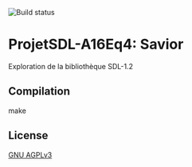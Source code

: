 ![Build status](https://github.com/Bertha-Benz/ProjetSDL-A16Eq4/actions/workflows/c.yml/badge.svg)
# ProjetSDL-A16Eq4: Savior
Exploration de la bibliothèque SDL-1.2

## Compilation
make

## License
[GNU AGPLv3](https://choosealicense.com/licenses/agpl-3.0/)
